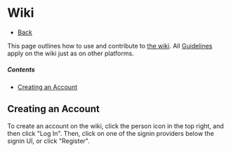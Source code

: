 # Wiki

- [Back](/docs)

This page outlines how to use and contribute to [the wiki](/wiki). All [Guidelines](/guidelines) apply on the wiki just as on other platforms. 

##### Contents
- [Creating an Account](#creating-an-account)

## Creating an Account

To create an account on the wiki, click the person icon in the top right, and then click "Log In". 
Then, click on one of the signin providers below the signin UI, or click "Register".
